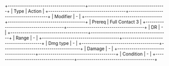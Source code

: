 +--------------------------------------+--------------------------------------+
| Type                                 | Action                               |
+--------------------------------------+--------------------------------------+
| Modifier                             | -                                |
+--------------------------------------+--------------------------------------+
| Prereq                               | Full Contact 3                       |
+--------------------------------------+--------------------------------------+
| DR                                   | -                                    |
+--------------------------------------+--------------------------------------+
| Range                                | -                                    |
+--------------------------------------+--------------------------------------+
| Dmg type                             | -                                    |
+--------------------------------------+--------------------------------------+
| Damage                               | -                                |
+--------------------------------------+--------------------------------------+
| Condition                            | -                                    |
+--------------------------------------+--------------------------------------+

